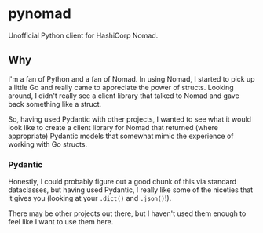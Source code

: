 # pynomad

Unofficial Python client for HashiCorp Nomad.

## Why

I'm a fan of Python and a fan of Nomad. In using Nomad, I started to pick up a little Go and really came
to appreciate the power of structs. Looking around, I didn't really see a client library that talked to Nomad
and gave back something like a struct.

So, having used Pydantic with other projects, I wanted to see what it would look like to create a client library for Nomad
that returned (where appropriate) Pydantic models that somewhat mimic the experience of working with Go structs.

### Pydantic

Honestly, I could probably figure out a good chunk of this via standard dataclasses, but having used Pydantic, I really
like some of the niceties that it gives you (looking at your `.dict()` and `.json()`!).

There may be other projects out there, but I haven't used them enough to feel like I want to use them here.

